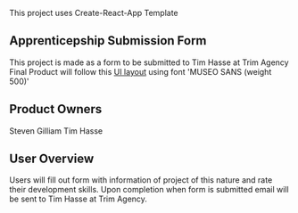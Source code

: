 This project uses Create-React-App Template

## Apprenticepship Submission Form

This project is made as a form to be submitted to Tim Hasse at Trim Agency
Final Product will follow this [UI layout](https://www.dropbox.com/s/fcmmghnfrszfk6l/codingchallenge.psd?dl=0) using font 'MUSEO SANS (weight 500)'

## Product Owners

Steven Gilliam
Tim Hasse

## User Overview

Users will fill out form with information of project of this nature and rate their development skills. Upon completion when form is submitted email will be sent to Tim Hasse at Trim Agency. 
